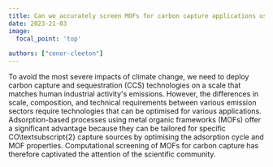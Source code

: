 ```yaml
---
title: Can we accurately screen MOFs for carbon capture applications using high throughput computational screening workflows? 
date: 2023-21-03
image:
  focal_point: 'top'
  
authors: ["conor-cleeton"]
---
```

<!-- Can we accurately screen MOFs for carbon capture applications using high throughput computational screening workflows?    -->

<!--more-->

To avoid the most severe impacts of climate change, we need to deploy carbon capture and sequestration (CCS) technologies on a scale that matches human industrial activity's emissions. However, the differences in scale, composition, and technical requirements between various emission sectors require technologies that can be optimised for various applications. Adsorption-based processes using metal organic frameworks (MOFs) offer a significant advantage because they can be tailored for specific CO\textsubscript{2} capture sources by optimising the adsorption cycle and MOF properties. Computational screening of MOFs for carbon capture has therefore captivated the attention of the scientific community. 

